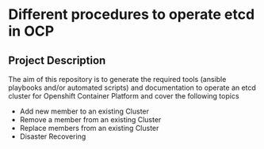 # Different procedures to operate etcd in OCP

## Project Description

The aim of this repository is to generate the required tools (ansible playbooks and/or automated scripts) and documentation to operate an etcd cluster for Openshift Container Platform and cover the following topics

* Add new member to an existing Cluster
* Remove a member from an existing Cluster
* Replace members from an existing Cluster
* Disaster Recovering
